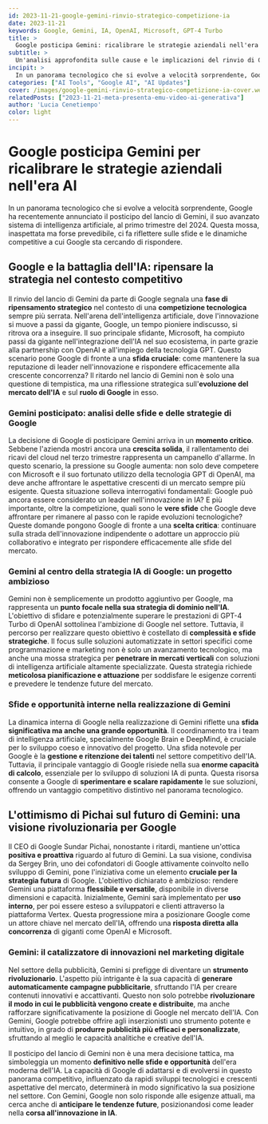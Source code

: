 ```yaml
---
id: 2023-11-21-google-gemini-rinvio-strategico-competizione-ia
date: 2023-11-21
keywords: Google, Gemini, IA, OpenAI, Microsoft, GPT-4 Turbo
title: > 
  Google posticipa Gemini: ricalibrare le strategie aziendali nell'era AI
subtitle: >
  Un'analisi approfondita sulle cause e le implicazioni del rinvio di Gemini da parte di Google
incipit: >
  In un panorama tecnologico che si evolve a velocità sorprendente, Google ha recentemente annunciato il posticipo del lancio di Gemini, il suo avanzato sistema di intelligenza artificiale, al primo trimestre del 2024.
categories: ["AI Tools", "Google AI", "AI Updates"]
cover: /images/google-gemini-rinvio-strategico-competizione-ia-cover.webp
relatedPosts: ["2023-11-21-meta-presenta-emu-video-ai-generativa"]
author: 'Lucia Cenetiempo'
color: light
---
```


# Google posticipa Gemini per ricalibrare le strategie aziendali nell'era AI

In un panorama tecnologico che si evolve a velocità sorprendente, Google ha recentemente annunciato il posticipo del lancio di Gemini, il suo avanzato sistema di intelligenza artificiale, al primo trimestre del 2024. Questa mossa, inaspettata ma forse prevedibile, ci fa riflettere sulle sfide e le dinamiche competitive a cui Google sta cercando di rispondere.

## Google e la battaglia dell'IA: ripensare la strategia nel contesto competitivo

Il rinvio del lancio di Gemini da parte di Google segnala una **fase di ripensamento strategico** nel contesto di una **competizione tecnologica** sempre più serrata. Nell'arena dell'intelligenza artificiale, dove l'innovazione si muove a passi da gigante, Google, un tempo pioniere indiscusso, si ritrova ora a inseguire. Il suo principale sfidante, Microsoft, ha compiuto passi da gigante nell'integrazione dell'IA nel suo ecosistema, in parte grazie alla partnership con OpenAI e all'impiego della tecnologia GPT. Questo scenario pone Google di fronte a una **sfida cruciale**: come mantenere la sua reputazione di leader nell'innovazione e rispondere efficacemente alla crescente concorrenza? Il ritardo nel lancio di Gemini non è solo una questione di tempistica, ma una riflessione strategica sull'**evoluzione del mercato dell'IA** e sul **ruolo di Google** in esso.

### Gemini posticipato: analisi delle sfide e delle strategie di Google
La decisione di Google di posticipare Gemini arriva in un **momento critico**. Sebbene l'azienda mostri ancora una **crescita solida**, il rallentamento dei ricavi del cloud nel terzo trimestre rappresenta un campanello d'allarme. In questo scenario, la pressione su Google aumenta: non solo deve competere con Microsoft e il suo fortunato utilizzo della tecnologia GPT di OpenAI, ma deve anche affrontare le aspettative crescenti di un mercato sempre più esigente. Questa situazione solleva interrogativi fondamentali: Google può ancora essere considerato un leader nell'innovazione in IA? E più importante, oltre la competizione, quali sono le **vere sfide** che Google deve affrontare per rimanere al passo con le rapide evoluzioni tecnologiche? Queste domande pongono Google di fronte a una **scelta critica**: continuare sulla strada dell'innovazione indipendente o adottare un approccio più collaborativo e integrato per rispondere efficacemente alle sfide del mercato.

### Gemini al centro della strategia IA di Google: un progetto ambizioso

Gemini non è semplicemente un prodotto aggiuntivo per Google, ma rappresenta un **punto focale nella sua strategia di dominio nell'IA**. L'obiettivo di sfidare e potenzialmente superare le prestazioni di GPT-4 Turbo di OpenAI sottolinea l'ambizione di Google nel settore. Tuttavia, il percorso per realizzare questo obiettivo è costellato di **complessità e sfide strategiche**. Il focus sulle soluzioni automatizzate in settori specifici come programmazione e marketing non è solo un avanzamento tecnologico, ma anche una mossa strategica per **penetrare in mercati verticali** con soluzioni di intelligenza artificiale altamente specializzate. Questa strategia richiede **meticolosa pianificazione e attuazione** per soddisfare le esigenze correnti e prevedere le tendenze future del mercato.

### Sfide e opportunità interne nella realizzazione di Gemini

La dinamica interna di Google nella realizzazione di Gemini riflette una **sfida significativa ma anche una grande opportunità**. Il coordinamento tra i team di intelligenza artificiale, specialmente Google Brain e DeepMind, è cruciale per lo sviluppo coeso e innovativo del progetto. Una sfida notevole per Google è la **gestione e ritenzione dei talenti** nel settore competitivo dell'IA. Tuttavia, il principale vantaggio di Google risiede nella sua **enorme capacità di calcolo**, essenziale per lo sviluppo di soluzioni IA di punta. Questa risorsa consente a Google di **sperimentare e scalare rapidamente** le sue soluzioni, offrendo un vantaggio competitivo distintivo nel panorama tecnologico.

## L'ottimismo di Pichai sul futuro di Gemini: una visione rivoluzionaria per Google

Il CEO di Google Sundar Pichai, nonostante i ritardi, mantiene un'ottica **positiva e proattiva** riguardo al futuro di Gemini. La sua visione, condivisa da Sergey Brin, uno dei cofondatori di Google attivamente coinvolto nello sviluppo di Gemini, pone l'iniziativa come un elemento **cruciale per la strategia futura** di Google. L'obiettivo dichiarato è ambizioso: rendere Gemini una piattaforma **flessibile e versatile**, disponibile in diverse dimensioni e capacità. Inizialmente, Gemini sarà implementato per **uso interno**, per poi essere esteso a sviluppatori e clienti attraverso la piattaforma Vertex. Questa progressione mira a posizionare Google come un attore chiave nel mercato dell'IA, offrendo una **risposta diretta alla concorrenza** di giganti come OpenAI e Microsoft.

### Gemini: il catalizzatore di innovazioni nel marketing digitale

Nel settore della pubblicità, Gemini si prefigge di diventare un **strumento rivoluzionario**. L'aspetto più intrigante è la sua capacità di **generare automaticamente campagne pubblicitarie**, sfruttando l'IA per creare contenuti innovativi e accattivanti. Questo non solo potrebbe **rivoluzionare il modo in cui le pubblicità vengono create e distribuite**, ma anche rafforzare significativamente la posizione di Google nel mercato dell'IA. Con Gemini, Google potrebbe offrire agli inserzionisti uno strumento potente e intuitivo, in grado di **produrre pubblicità più efficaci e personalizzate**, sfruttando al meglio le capacità analitiche e creative dell'IA.

Il posticipo del lancio di Gemini non è una mera decisione tattica, ma simboleggia un momento **definitivo nelle sfide e opportunità** dell'era moderna dell'IA. La capacità di Google di adattarsi e di evolversi in questo panorama competitivo, influenzato da rapidi sviluppi tecnologici e crescenti aspettative del mercato, determinerà in modo significativo la sua posizione nel settore. Con Gemini, Google non solo risponde alle esigenze attuali, ma cerca anche di **anticipare le tendenze future**, posizionandosi come leader nella **corsa all'innovazione in IA**.